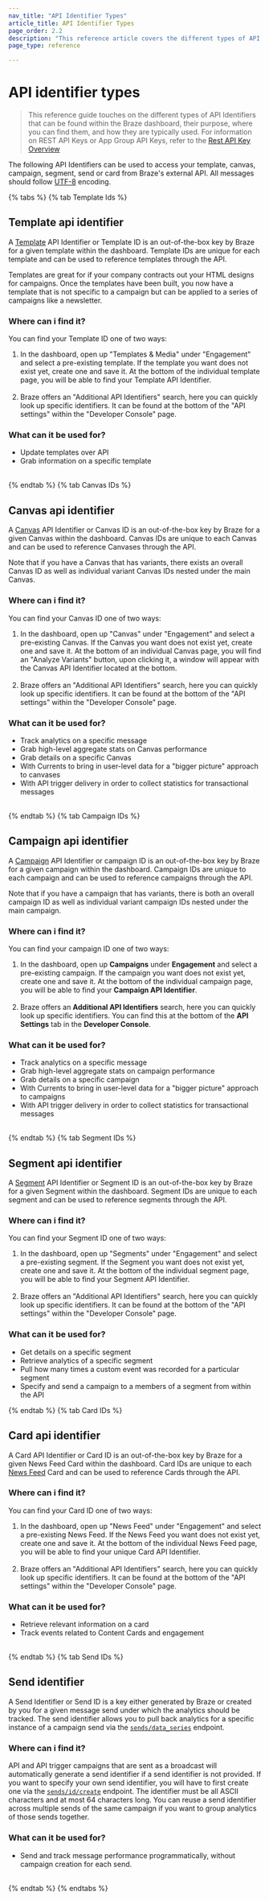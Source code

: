 ```yaml
---
nav_title: "API Identifier Types"
article_title: API Identifier Types
page_order: 2.2
description: "This reference article covers the different types of API Identifiers that exist in the Braze dashboard, where you can find them, and what they are used for." 
page_type: reference

---
```


# API identifier types

> This reference guide touches on the different types of API Identifiers that can be found within the Braze dashboard, their purpose, where you can find them, and how they are typically used. For information on REST API Keys or App Group API Keys, refer to the [Rest API Key Overview]({{site.baseurl}}/api/api_key/)

The following API Identifiers can be used to access your template, canvas, campaign, segment, send  or card from Braze's external API. All messages should follow [UTF-8][1] encoding.

{% tabs %}
{% tab Template Ids %}

## Template api identifier

A [Template]({{site.baseurl}}/api/endpoints/templates/) API Identifier or Template ID is an out-of-the-box key by Braze for a given template within the dashboard. Template IDs are unique for each template and can be used to reference templates through the API. 

Templates are great for if your company contracts out your HTML designs for campaigns. Once the templates have been built, you now have a template that is not specific to a campaign but can be applied to a series of campaigns like a newsletter.

### Where can i find it?
You can find your Template ID one of two ways:

1. In the dashboard, open up "Templates & Media" under "Engagement" and select a pre-existing template. If the template you want does not exist yet, create one and save it. At the bottom of the individual template page, you will be able to find your Template API Identifier.<br><br>
2. Braze offers an "Additional API Identifiers" search, here you can quickly look up specific identifiers. It can be found at the bottom of the "API settings" within the "Developer Console" page.

### What can it be used for?

- Update templates over API
- Grab information on a specific template

<br>
{% endtab %}
{% tab Canvas IDs %}

## Canvas api identifier

A [Canvas]({{site.baseurl}}/user_guide/engagement_tools/canvas/) API Identifier or Canvas ID is an out-of-the-box key by Braze for a given Canvas within the dashboard. Canvas IDs are unique to each Canvas and can be used to reference Canvases through the API. 

Note that if you have a Canvas that has variants, there exists an overall Canvas ID as well as individual variant Canvas IDs nested under the main Canvas. 

### Where can i find it?
You can find your Canvas ID one of two ways:

1. In the dashboard, open up "Canvas" under "Engagement" and select a pre-existing Canvas. If the Canvas you want does not exist yet, create one and save it. At the bottom of an individual Canvas page, you will find an "Analyze Variants" button, upon clicking it, a window will appear with the Canvas API Identifier located at the bottom. <br><br>
2. Braze offers an "Additional API Identifiers" search, here you can quickly look up specific identifiers. It can be found at the bottom of the "API settings" within the "Developer Console" page.

### What can it be used for?
- Track analytics on a specific message
- Grab high-level aggregate stats on Canvas performance
- Grab details on a specific Canvas
- With Currents to bring in user-level data for a "bigger picture" approach to canvases
- With API trigger delivery in order to collect statistics for transactional messages

<br>
{% endtab %}
{% tab Campaign IDs %}

## Campaign api identifier

A [Campaign]({{site.baseurl}}/user_guide/engagement_tools/campaigns/) API Identifier or campaign ID is an out-of-the-box key by Braze for a given campaign within the dashboard. Campaign IDs are unique to each campaign and can be used to reference campaigns through the API. 

Note that if you have a campaign that has variants, there is both an overall campaign ID as well as individual variant campaign IDs nested under the main campaign. 

### Where can i find it?
You can find your campaign ID one of two ways:

1. In the dashboard, open up **Campaigns** under **Engagement** and select a pre-existing campaign. If the campaign you want does not exist yet, create one and save it. At the bottom of the individual campaign page, you will be able to find your **Campaign API Identifier**.<br><br>
2. Braze offers an **Additional API Identifiers** search, here you can quickly look up specific identifiers. You can find this at the bottom of the **API Settings** tab in the **Developer Console**.

### What can it be used for?
- Track analytics on a specific message
- Grab high-level aggregate stats on campaign performance
- Grab details on a specific campaign
- With Currents to bring in user-level data for a "bigger picture" approach to campaigns
- With API trigger delivery in order to collect statistics for transactional messages

<br>
{% endtab %}
{% tab Segment IDs %}

## Segment api identifier

A [Segment]({{site.baseurl}}/user_guide/engagement_tools/segments/) API Identifier or Segment ID is an out-of-the-box key by Braze for a given Segment within the dashboard. Segment IDs are unique to each segment and can be used to reference segments through the API. 

### Where can i find it?
You can find your Segment ID one of two ways:

1. In the dashboard, open up "Segments" under "Engagement" and select a pre-existing segment. If the Segment you want does not exist yet, create one and save it. At the bottom of the individual segment page, you will be able to find your Segment API Identifier. <br><br>
2. Braze offers an "Additional API Identifiers" search, here you can quickly look up specific identifiers. It can be found at the bottom of the "API settings" within the "Developer Console" page.

### What can it be used for?
- Get details on a specific segment
- Retrieve analytics of a specific segment
- Pull how many times a custom event was recorded for a particular segment
- Specify and send a campaign to a members of a segment from within the API

{% endtab %}
{% tab Card IDs %}

## Card api identifier

A Card API Identifier or Card ID is an out-of-the-box key by Braze for a given News Feed Card within the dashboard. Card IDs are unique to each [News Feed]({{site.baseurl}}/user_guide/engagement_tools/news_feed/) Card and can be used to reference Cards through the API. 

### Where can i find it?
You can find your Card ID one of two ways:

1. In the dashboard, open up "News Feed" under "Engagement" and select a pre-existing News Feed. If the News Feed you want does not exist yet, create one and save it. At the bottom of the individual News Feed page, you will be able to find your unique Card API Identifier. <br><br>
2. Braze offers an "Additional API Identifiers" search, here you can quickly look up specific identifiers. It can be found at the bottom of the "API settings" within the "Developer Console" page.

### What can it be used for?
- Retrieve relevant information on a card
- Track events related to Content Cards and engagement

<br>
{% endtab %}
{% tab Send IDs %}

## Send identifier

A Send Identifier or Send ID is a key either generated by Braze or created by you for a given message send under which the analytics should be tracked. The send identifier allows you to pull back analytics for a specific instance of a campaign send via the [`sends/data_series`]({{site.baseurl}}/api/endpoints/export/campaigns/get_send_analytics/) endpoint.

### Where can i find it?

API and API trigger campaigns that are sent as a broadcast will automatically generate a send identifier if a send identifier is not provided. If you want to specify your own send identifier, you will have to first create one via the [`sends/id/create`]({{site.baseurl}}/api/endpoints/messaging/send_messages/post_create_send_ids/) endpoint. The identifier must be all ASCII characters and at most 64 characters long. You can reuse a send identifier across multiple sends of the same campaign if you want to group analytics of those sends together.

### What can it be used for?
- Send and track message performance programmatically, without campaign creation for each send.

<br>
{% endtab %}
{% endtabs %}

[1]: https://en.wikipedia.org/wiki/UTF-8
